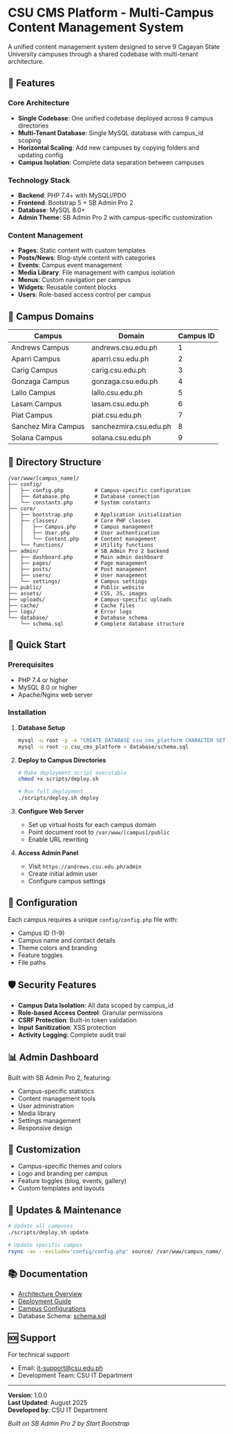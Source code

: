 # CSU CMS Platform - Multi-Campus Content Management System

A unified content management system designed to serve 9 Cagayan State University campuses through a shared codebase with multi-tenant architecture.

## 🌟 Features

### Core Architecture
- **Single Codebase**: One unified codebase deployed across 9 campus directories
- **Multi-Tenant Database**: Single MySQL database with campus_id scoping
- **Horizontal Scaling**: Add new campuses by copying folders and updating config
- **Campus Isolation**: Complete data separation between campuses

### Technology Stack
- **Backend**: PHP 7.4+ with MySQLi/PDO
- **Frontend**: Bootstrap 5 + SB Admin Pro 2
- **Database**: MySQL 8.0+
- **Admin Theme**: SB Admin Pro 2 with campus-specific customization

### Content Management
- **Pages**: Static content with custom templates
- **Posts/News**: Blog-style content with categories
- **Events**: Campus event management
- **Media Library**: File management with campus isolation
- **Menus**: Custom navigation per campus
- **Widgets**: Reusable content blocks
- **Users**: Role-based access control per campus

## 🏫 Campus Domains

| Campus | Domain | Campus ID |
|--------|--------|-----------|
| Andrews Campus | andrews.csu.edu.ph | 1 |
| Aparri Campus | aparri.csu.edu.ph | 2 |
| Carig Campus | carig.csu.edu.ph | 3 |
| Gonzaga Campus | gonzaga.csu.edu.ph | 4 |
| Lallo Campus | lallo.csu.edu.ph | 5 |
| Lasam Campus | lasam.csu.edu.ph | 6 |
| Piat Campus | piat.csu.edu.ph | 7 |
| Sanchez Mira Campus | sanchezmira.csu.edu.ph | 8 |
| Solana Campus | solana.csu.edu.ph | 9 |

## 📁 Directory Structure

```
/var/www/[campus_name]/
├── config/
│   ├── config.php          # Campus-specific configuration
│   ├── database.php        # Database connection
│   └── constants.php       # System constants
├── core/
│   ├── bootstrap.php       # Application initialization
│   ├── classes/            # Core PHP classes
│   │   ├── Campus.php      # Campus management
│   │   ├── User.php        # User authentication
│   │   └── Content.php     # Content management
│   └── functions/          # Utility functions
├── admin/                  # SB Admin Pro 2 backend
│   ├── dashboard.php       # Main admin dashboard
│   ├── pages/              # Page management
│   ├── posts/              # Post management
│   ├── users/              # User management
│   └── settings/           # Campus settings
├── public/                 # Public website
├── assets/                 # CSS, JS, images
├── uploads/                # Campus-specific uploads
├── cache/                  # Cache files
├── logs/                   # Error logs
└── database/               # Database schema
    └── schema.sql          # Complete database structure
```

## 🚀 Quick Start

### Prerequisites
- PHP 7.4 or higher
- MySQL 8.0 or higher
- Apache/Nginx web server

### Installation
1. **Database Setup**
   ```bash
   mysql -u root -p -e "CREATE DATABASE csu_cms_platform CHARACTER SET utf8mb4 COLLATE utf8mb4_unicode_ci;"
   mysql -u root -p csu_cms_platform < database/schema.sql
   ```

2. **Deploy to Campus Directories**
   ```bash
   # Make deployment script executable
   chmod +x scripts/deploy.sh
   
   # Run full deployment
   ./scripts/deploy.sh deploy
   ```

3. **Configure Web Server**
   - Set up virtual hosts for each campus domain
   - Point document root to `/var/www/[campus]/public`
   - Enable URL rewriting

4. **Access Admin Panel**
   - Visit `https://andrews.csu.edu.ph/admin`
   - Create initial admin user
   - Configure campus settings

## 🔧 Configuration

Each campus requires a unique `config/config.php` file with:
- Campus ID (1-9)
- Campus name and contact details
- Theme colors and branding
- Feature toggles
- File paths

## 🛡️ Security Features

- **Campus Data Isolation**: All data scoped by campus_id
- **Role-based Access Control**: Granular permissions
- **CSRF Protection**: Built-in token validation
- **Input Sanitization**: XSS protection
- **Activity Logging**: Complete audit trail

## 📊 Admin Dashboard

Built with SB Admin Pro 2, featuring:
- Campus-specific statistics
- Content management tools
- User administration
- Media library
- Settings management
- Responsive design

## 🎨 Customization

- Campus-specific themes and colors
- Logo and branding per campus
- Feature toggles (blog, events, gallery)
- Custom templates and layouts

## 🔄 Updates & Maintenance

```bash
# Update all campuses
./scripts/deploy.sh update

# Update specific campus
rsync -av --exclude='config/config.php' source/ /var/www/campus_name/
```

## 📚 Documentation

- [Architecture Overview](ARCHITECTURE.md)
- [Deployment Guide](scripts/deploy.sh)
- [Campus Configurations](config/campus-configs/)
- Database Schema: [schema.sql](database/schema.sql)

## 🆘 Support

For technical support:
- Email: it-support@csu.edu.ph
- Development Team: CSU IT Department

---

**Version**: 1.0.0  
**Last Updated**: August 2025  
**Developed by**: CSU IT Department

*Built on SB Admin Pro 2 by Start Bootstrap*
